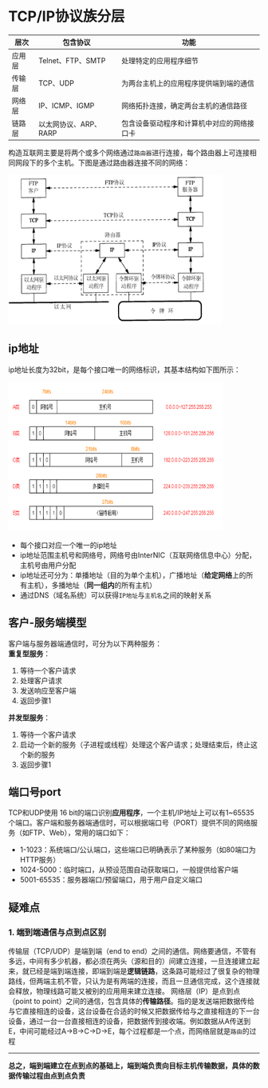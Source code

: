 # TCP/IP协议族分层
|层次|包含协议|功能|
|-|-|-|
|应用层|Telnet、FTP、SMTP|处理特定的应用程序细节|
|传输层|TCP、UDP|为两台主机上的应用程序提供端到端的通信|
|网络层|IP、ICMP、IGMP|网络拓扑连接，确定两台主机的通信路径|
|链路层|以太网协议、ARP、RARP|包含设备驱动程序和计算机中对应的网络接口卡|

构造互联网主要是将两个或多个网络通过`路由器`进行连接，每个路由器上可连接相同网段下的多个主机。下图是通过路由器连接不同的网络：  

<div align=left><img width="430" height="300" src="./images/路由器连接不同的网络.PNG"/></div>

## ip地址
ip地址长度为32bit，是每个接口唯一的网络标识，其基本结构如下图所示：
<div align=left><img width="430" height="300" src="./images/ip-address.PNG"/></div>

- 每个接口对应一个唯一的ip地址
- ip地址范围主机号和网络号，网络号由InterNIC（互联网络信息中心）分配，主机号由用户分配
- ip地址还可分为：单播地址（目的为单个主机），广播地址（**给定网络**上的所有主机），多播地址（**同一组内**的所有主机）
- 通过DNS（域名系统）可以获得`IP地址`与`主机名`之间的映射关系

## 客户-服务端模型
客户端与服务器端通信时，可分为以下两种服务：  
  **重复型服务**：  
1. 等待一个客户请求
2. 处理客户请求
3. 发送响应至客户端
4. 返回步骤1

**并发型服务**：
1. 等待一个客户请求
2. 启动一个新的服务（子进程或线程）处理这个客户请求；处理结束后，终止这个新的服务
3. 返回步骤1

## 端口号port
TCP和UDP使用 16 bit的端口识别**应用程序**，一个主机/IP地址上可以有1~65535个端口。客户端和服务器端通信时，可以根据端口号（PORT）提供不同的网络服务（如FTP、Web），常用的端口如下：
- 1-1023：系统端口/公认端口，这些端口已明确表示了某种服务（如80端口为HTTP服务）
- 1024-5000：临时端口，从预设范围自动获取端口，一般提供给客户端
- 5001-65535：服务器端口/预留端口，用于用户自定义端口

## 疑难点
### 1. 端到端通信与点到点区别
传输层（TCP/UDP）是端到端（end to end）之间的通信。网络要通信，不管有多远，中间有多少机器，都必须在两头（源和目的）间建立连接，一旦连接建立起来，就已经是端到端连接，即端到端是**逻辑链路**，这条路可能经过了很复杂的物理路线，但两端主机不管，只认为是有两端的连接，而且一旦通信完成，这个连接就会释放，物理线路可能又被别的应用用来建立连接。
网络层（IP）是点到点（point to point）之间的通信，包含具体的**传输路径**。指的是发送端把数据传给与它直接相连的设备，这台设备在合适的时候又把数据传给与之直接相连的下一台设备，通过一台一台直接相连的设备，把数据传到接收端。例如数据从A传送到E，中间可能经过A->B->C->D->E，每个过程都是一个点，而网络层就是`路由`的过程
    
------------------------------------------------------------------------------
**总之，端到端建立在点到点的基础上，端到端负责向目标主机传输数据，具体的数据传输过程由点到点负责**








